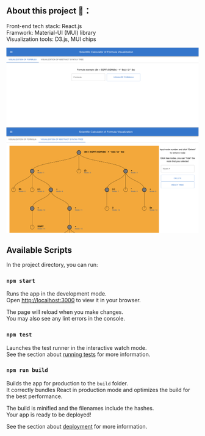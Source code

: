## About this project 🚀：
Front-end tech stack: React.js  
Framwork: Material-UI (MUI) library  
Visualization tools: D3.js, MUI chips   

![alt text](https://github.com/jr198868/Scientific-Calculator-of-Formula-Visualization-Demo/blob/main/src/assets/project_interface.png)
![alt text](https://github.com/jr198868/Scientific-Calculator-of-Formula-Visualization-Demo/blob/main/src/assets/project_interface2.png)

## Available Scripts

In the project directory, you can run:

### `npm start`

Runs the app in the development mode.\
Open [http://localhost:3000](http://localhost:3000) to view it in your browser.

The page will reload when you make changes.\
You may also see any lint errors in the console.

### `npm test`

Launches the test runner in the interactive watch mode.\
See the section about [running tests](https://facebook.github.io/create-react-app/docs/running-tests) for more information.

### `npm run build`

Builds the app for production to the `build` folder.\
It correctly bundles React in production mode and optimizes the build for the best performance.

The build is minified and the filenames include the hashes.\
Your app is ready to be deployed!

See the section about [deployment](https://facebook.github.io/create-react-app/docs/deployment) for more information.
